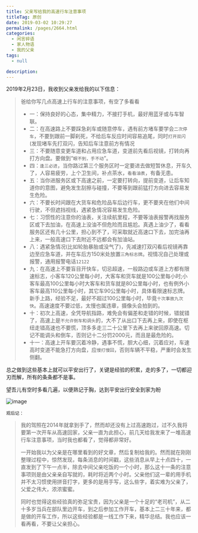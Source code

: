 ```yaml
---
title: 父亲写给我的高速行车注意事项
titleTag: 原创
date: 2019-03-02 10:29:27
permalink: /pages/2664.html
categories: 
  - 闲言碎语
  - 家人物语
  - 我的父亲
tags: 
  - null

description: 
---
```


2019年2月23日，我收到父亲发给我的以下信息：

> 爸给你写几点高速上行车的注意事项，有空了多看看
>- 一：保持良好的心态，集中精力，不接打手机，最好用蓝牙或与车智联。
>- 二：在高速路上不要踩急刹车或随意停车，遇有前方堵车要学会`二次停车`，不要到跟前一脚刹死，不给后车反应时间容易追尾，同时`打开双闪`(发现堵车先打双闪，告知后车注意前方有情况
>- 三：不要随意变更车道和占用应急车道，变道前先看后视镜，打转向再打方向盘。要做到“`眼不到，手不动`”。
>- 四：`逢三必进`，当你路过第三个服务区时一定要进去做短暂休息，开车久了，人容易疲劳，上个卫生间，补点茶水，`看看油表`，有备无患。
>- 五：当你进服务区或下高速之前，一定要打转向，提前变道，让后车知道你的意图，避免发生刮擦与碰撞，不要等到跟前猛打方向进去容易发生危险。
>- 六：不要长时间跟在大货车和危险品车后边行车，更不要夹在他们中间行驶，不但遮挡视线，遇紧急情况容易发生危险。
>- 七：习惯性的注意你的油表，关注续航里程，不要等油表报警再找服务区或下去加油，在高速上没油不但危险而且尴尬。真遇上油少了，看看服务区还有几十公里，担心到不了，可采取就近高速口下去，加完油再上来，一般高速口下去附近不远都会有加油站。
>- 八：遇紧急情况(比如轮胎暴胎或没气了)，先减速打双闪看后视镜再靠边至应急车道，并在车后方150米处放置`三角标志牌`。视情况自己处理或报警，通用报警电话`12122`
>- 九：在高速上不要盲目开快车，切忌超速，一般路边或车道上方都有限速标志，小客车120公里每小时，大客车和货车就是100公里每小时;小客车最高100公里每小时大客车和货车就是80公里每小时，也有例外小客车最高110公里每小时，其它车90公里每小时，具体看限速标志牌。新手上路，经验不足，最好不超过100公里每小时，毕竟`十次事故九次快`。高速速度不要过低，太慢也属违章，摄像头会拍到的。
>- 十：初次上高速，全凭导航指路，难免会有偏差和走错的时候，错就错了，高速上是`不允许倒车和调头`的，大不了从出口下去再上来，即使在枢纽走错高速也不要慌，顶多多走三二十公里下去再上来驶回原高速。切记不能调头和倒车，否则记十二分罚2000元，而且是最危险的。
>- 十一：高速上开车要沉着冷静，遇事不慌，胆大心细，沉着应对，车速高时变道不能急打方向盘，应`慢打慢回`，否则车辆不平稳，严重时会发生侧翻。

总之做到这些基本上就可以平安出行了，关键是经验的积累，走的多了，一切都迎刃而解，所有的条条都不是事。

望吾儿有空时多看几遍，以便熟记于胸，达到平安出行安全到家为盼

![image](http://t.eryajf.net/imgs/2021/09/f2762e38b6c3ea24.jpg)



`观后记：`



> 我的驾照在2014年就拿到手了，然而却还没有上过高速跑过，过不久我将要第一次开车从高速回家，父亲一直为此担心，前几天给我发来了一堆高速行车注意事项，当时我也都看了，觉得都非常好。
>
> 一开始我以为父亲是在哪里看到的好文章，然后复制给我的。然而就在刚刚整理过程中，惊然发现，每条消息的时间戳，这些消息从早上十点四十，一直发到了下午一点半，除去中间父亲吃饭的一个小时，那么这十一条的注意事项则是由父亲亲自写就的，耗时将近两个小时。父亲他们这一辈的用手机并不太习惯使用拼音打字，更多的是用手写，这么些字，着实难为父亲了，父爱之伟大，浓浓蜜蜜。
>
> 同时也觉得这些经验真的弥足宝贵，因为父亲是一个十足的“老司机”，从二十多岁当兵在部队里边开车，到之后参加工作开车，基本上二三十年来，都是做的开车工作，所以这些经验都是一线工作下来，精华总结。我也应该一看再看，不要让父亲担心。
